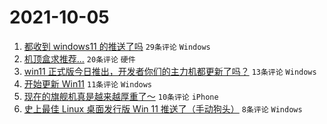 # 2021-10-05

1. [都收到 windows11 的推送了吗](https://www.v2ex.com/t/805915) `29条评论` `Windows`
1. [机顶盒求推荐...](https://www.v2ex.com/t/805916) `20条评论` `硬件`
1. [win11 正式版今日推出，开发者你们的主力机都更新了吗？](https://www.v2ex.com/t/805929) `13条评论` `Windows`
1. [开始更新 Win11](https://www.v2ex.com/t/805927) `11条评论` `Windows`
1. [现在的旗舰机真是越来越厚重了～](https://www.v2ex.com/t/805935) `10条评论` `iPhone`
1. [史上最佳 Linux 桌面发行版 Win 11 推送了（手动狗头）](https://www.v2ex.com/t/805917) `8条评论` `Windows`
